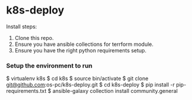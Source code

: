 # k8s-deploy


Install steps:
1. Clone this repo.
2. Ensure you have ansible collections for terrform module.
3. Ensure you have the right python requirements setup.


### Setup the environment to run

$ virtualenv k8s
$ cd k8s
$ source bin/activate
$ git clone git@github.com:os-pc/k8s-deploy.git
$ cd k8s-deploy
$ pip install -r pip-requirements.txt
$ ansible-galaxy collection install community.general

